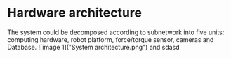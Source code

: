 # Hardware architecture
The system could be decomposed according to subnetwork into five units: computing hardware, robot platform, force/torque sensor, cameras and Database.
![image 1]("System architecture.png")
and sdasd
